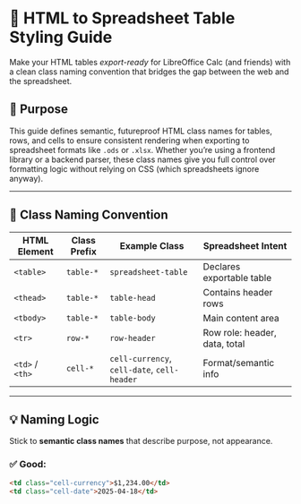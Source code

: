 # 🧮 HTML to Spreadsheet Table Styling Guide

Make your HTML tables _export-ready_ for LibreOffice Calc (and friends) with a clean class naming convention that bridges the gap between the web and the spreadsheet.

## 📌 Purpose

This guide defines semantic, futureproof HTML class names for tables, rows, and cells to ensure consistent rendering when exporting to spreadsheet formats like `.ods` or `.xlsx`. Whether you’re using a frontend library or a backend parser, these class names give you full control over formatting logic without relying on CSS (which spreadsheets ignore anyway).

---

## 🚀 Class Naming Convention

| HTML Element    | Class Prefix | Example Class                               | Spreadsheet Intent            |
| --------------- | ------------ | ------------------------------------------- | ----------------------------- |
| `<table>`       | `table-*`    | `spreadsheet-table`                         | Declares exportable table     |
| `<thead>`       | `table-*`    | `table-head`                                | Contains header rows          |
| `<tbody>`       | `table-*`    | `table-body`                                | Main content area             |
| `<tr>`          | `row-*`      | `row-header`                                | Row role: header, data, total |
| `<td>` / `<th>` | `cell-*`     | `cell-currency`, `cell-date`, `cell-header` | Format/semantic info          |

---

## 💡 Naming Logic

Stick to **semantic class names** that describe purpose, not appearance.

### ✅ Good:

```html
<td class="cell-currency">$1,234.00</td>
<td class="cell-date">2025-04-18</td>
```

